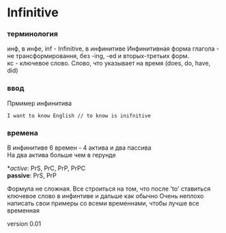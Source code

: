 # Infinitive 

### терминология
инф, в инфе, inf - Infinitive, в инфинитиве 
Инфинитивная форма глагола - не трансформировання, без -ing, -ed и вторых-третьих форм. \
кс - ключевое слово. Слово, что указывает на время (does, do, have, did)

### ввод 
Прмимер инфинитива
```
I want to know English // to know is inifnitive
```

### времена 
В инфинитиве 6 времен - 4 актива и два пассива \
На два актива больше чем в герунде 

**active*: PrS, PrC, PrP, PrPC \
**passive**: PrS, PrP

Формула не сложная. Все строиться на том, что после 'to' ставиться ключевое слово в инфинтиве и дальше как обычно 
Очень неплохо написать свои примеры со всеми временнами, чтобы лучше все временная 

version 0.01 
